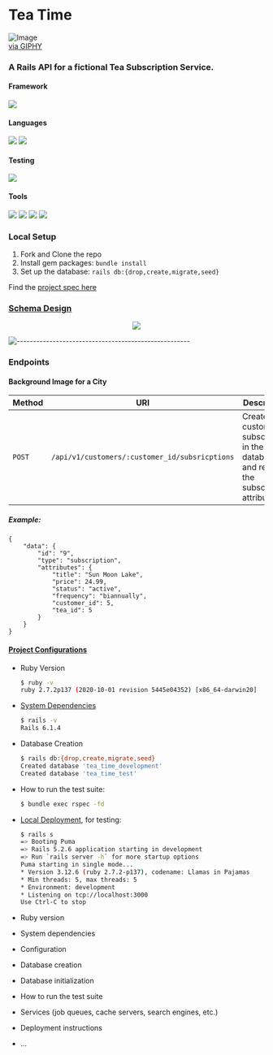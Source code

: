 # Tea Time

![Image](https://media.giphy.com/media/WQMgnHWQdyZjO/giphy.gif)  
[via GIPHY](https://media.giphy.com/media/WQMgnHWQdyZjO/giphy.gif)

### A Rails API for a fictional Tea Subscription Service.

#### Framework
<p>
  <img src="https://img.shields.io/badge/Ruby%20On%20Rails-b81818.svg?&style=flat&logo=rubyonrails&logoColor=white" />
</p>

#### Languages
<p>
  <img src="https://img.shields.io/badge/Ruby-CC0000.svg?&style=flaste&logo=ruby&logoColor=white" />
  <img src="https://img.shields.io/badge/ActiveRecord-CC0000.svg?&style=flaste&logo=rubyonrails&logoColor=white" />
</p>

#### Testing
<p>
<img src="https://img.shields.io/badge/rspec-16B7FB.svg?&style=flaste&logo=rubygems&logoColor=white" />
</p>

#### Tools
<p>  
  <img src="https://img.shields.io/badge/Git-F05032.svg?&style=flaste&logo=git&logoColor=white" />
  <img src="https://img.shields.io/badge/GitHub-181717.svg?&style=flaste&logo=github&logoColor=white" />
  <img src="https://img.shields.io/badge/Postman-FF6E4F.svg?&style=flat&logo=postman&logoColor=white" />
  <img src="https://img.shields.io/badge/PostgreSQL-4169E1.svg?&style=flaste&logo=postgresql&logoColor=white" />
</p>

### Local Setup

1. Fork and Clone the repo
2. Install gem packages: `bundle install`
3. Set up the database: `rails db:{drop,create,migrate,seed}`

Find the [project spec here](https://mod4.turing.edu/projects/take_home/take_home_be)

### [Schema Design](https://dbdiagram.io)

<p align="center">
  <img src="https://user-images.githubusercontent.com/75275648/140257190-0e5585ec-f92d-4cde-ab19-bbf7de37a447.png"/>
</p>

![-----------------------------------------------------](https://raw.githubusercontent.com/andreasbm/readme/master/assets/lines/rainbow.png)

### Endpoints
#### Background Image for a City

| Method   | URI                                      | Description                              |
| -------- | ---------------------------------------- | ---------------------------------------- |
| `POST`    | `/api/v1/customers/:customer_id/subsricptions`| Creates a customer subscription in the database and returns the subscription attributes |

##### Example:  
```
{
    "data": {
        "id": "9",
        "type": "subscription",
        "attributes": {
            "title": "Sun Moon Lake",
            "price": 24.99,
            "status": "active",
            "frequency": "biannually",
            "customer_id": 5,
            "tea_id": 5
        }
    }
}
```

#### <ins>Project Configurations</ins>

* Ruby Version
    ```bash
    $ ruby -v
    ruby 2.7.2p137 (2020-10-01 revision 5445e04352) [x86_64-darwin20]
    ```

* [System Dependencies](https://github.com/JoannaCoPo/tea-time/blob/main/Gemfile)
    ```bash
    $ rails -v
    Rails 6.1.4
    ```

* Database Creation
    ```bash
    $ rails db:{drop,create,migrate,seed}
    Created database 'tea_time_development'
    Created database 'tea_time_test'
    ```
    
* How to run the test suite:
    ```bash
    $ bundle exec rspec -fd
    ```

* [Local Deployment](http://localhost:3000), for testing:
    ```bash
    $ rails s
  => Booting Puma
  => Rails 5.2.6 application starting in development
  => Run `rails server -h` for more startup options
  Puma starting in single mode...
  * Version 3.12.6 (ruby 2.7.2-p137), codename: Llamas in Pajamas
  * Min threads: 5, max threads: 5
  * Environment: development
  * Listening on tcp://localhost:3000
  Use Ctrl-C to stop
    ```

* Ruby version

* System dependencies

* Configuration

* Database creation

* Database initialization

* How to run the test suite

* Services (job queues, cache servers, search engines, etc.)

* Deployment instructions

* ...

